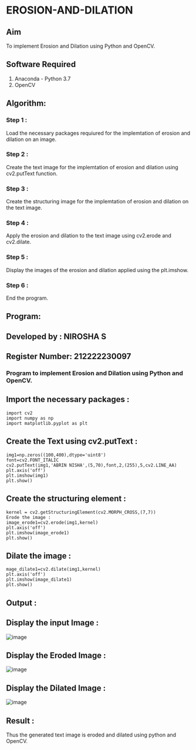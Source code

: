 # EROSION-AND-DILATION

## Aim
To implement Erosion and Dilation using Python and OpenCV.
## Software Required
1. Anaconda - Python 3.7
2. OpenCV
## Algorithm:
### Step 1 :
Load the necessary packages requiured for the implemtation of erosion and dilation on an image.

### Step 2 :
Create the text image for the implemtation of erosion and dilation using cv2.putText function.

### Step 3 :
Create the structuring image for the implemtation of erosion and dilation on the text image.

### Step 4 :
Apply the erosion and dilation to the text image using cv2.erode and cv2.dilate.

### Step 5 :
Display the images of the erosion and dilation applied using the plt.imshow.

### Step 6 :
End the program.
 
## Program:
## Developed by : NIROSHA S
## Register Number: 212222230097
### Program to implement Erosion and Dilation using Python and OpenCV.
## Import the necessary packages :
```
import cv2
import numpy as np
import matplotlib.pyplot as plt
```
## Create the Text using cv2.putText :
```
img1=np.zeros((100,400),dtype='uint8')
font=cv2.FONT_ITALIC
cv2.putText(img1,'ABRIN NISHA',(5,70),font,2,(255),5,cv2.LINE_AA)
plt.axis('off')
plt.imshow(img1)
plt.show()
```
## Create the structuring element :
```
kernel = cv2.getStructuringElement(cv2.MORPH_CROSS,(7,7))
Erode the image :
image_erode1=cv2.erode(img1,kernel)
plt.axis('off')
plt.imshow(image_erode1)
plt.show()
```
## Dilate the image :
```
mage_dilate1=cv2.dilate(img1,kernel)
plt.axis('off')
plt.imshow(image_dilate1)
plt.show()
```
## Output :
## Display the input Image :
![image](https://github.com/Niroshassithanathan/EROSION-AND-DILATION/assets/121418437/151efcf8-3df6-4084-bd3f-3705cac9a903)

## Display the Eroded Image :
![image](https://github.com/Niroshassithanathan/EROSION-AND-DILATION/assets/121418437/626eb0b1-d95a-4523-b86f-d5d07ffe0f9e)

## Display the Dilated Image :
![image](https://github.com/Niroshassithanathan/EROSION-AND-DILATION/assets/121418437/16b80e89-9658-4244-81a2-1d4dabfb9a04)

## Result :
Thus the generated text image is eroded and dilated using python and OpenCV.
